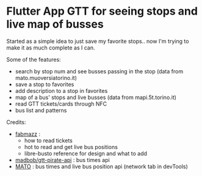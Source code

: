 # Flutter App GTT for seeing stops and live map of busses

Started as a simple idea to just save my favorite stops.. now I'm trying to make it as much complete as I can.

Some of the features: 
- search by stop num and see busses passing in the stop (data from mato.muoversiatorino.it)
- save a stop to favorites
- add description to a stop in favorites
- map of a bus' stops and live busses (data from mapi.5t.torino.it)
- read GTT tickets/cards through NFC
- bus list and patterns


Credits: 
- [fabmazz](https://github.com/fabmazz) :
    - how to read tickets
    - hot to read and get live bus positions
    - libre-busto reference for design and what to add
- [madbob/gtt-pirate-api](https://github.com/madbob/gtt-pirate-api) : bus times api
- [MATO](https://mato.muoversiatorino.it/) : bus times and live bus position api (network tab in devTools)

